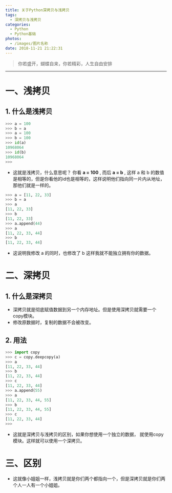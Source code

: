 ```yaml
---
title: 关于Python深拷贝与浅拷贝
tags:
  - 深拷贝与浅拷贝
categories:
  - Python
  - Python基础
photos:
  - /images/图片名称
date: 2018-11-21 21:22:31
---
```


<blockquote class="blockquote-center">你若盛开，蝴蝶自来，你若精彩，人生自由安排</blockquote>

---


# 一、浅拷贝


## 1. 什么是浅拷贝

``` python
>>> a = 100
>>> b = a
>>> a = 100
>>> b = 100
>>> id(a)
10968064
>>> id(b)
10968064
>>> 
```
- 这就是浅拷贝，什么意思呢？ 你看 **a = 100** , 而后 **a = b** , 这样 a 和 b 的数值是相等的，但是你看他的id也是相等的，这样说明他们指向同一片内从地址，那他们就是一样的。

``` python
>>> a = [11, 22, 33]
>>> b = a
>>> a
[11, 22, 33]
>>> b 
[11, 22, 33]
>>> a.append(44)
>>> a
[11, 22, 33, 44]
>>> b
[11, 22, 33, 44]
```
- 这说明我修改 a 的同时，也修改了 b  这样我就不能独立拥有你的数据。

# 二、深拷贝


## 1. 什么是深拷贝

- 深拷贝就是彻底赋值数据到另一个内存地址。但是使用深拷贝就需要一个copy模块。
- 修改原数据时，复制的数据不会被改变。

## 2. 用法

``` python
>>> import copy
>>> c = copy.deepcopy(a)
>>> a 
[11, 22, 33, 44]
>>> b
[11, 22, 33, 44]
>>> c
[11, 22, 33, 44]
>>> a.append(55)
>>> a
[11, 22, 33, 44, 55]
>>> b
[11, 22, 33, 44, 55]
>>> c
[11, 22, 33, 44]
>>> 
```

- 这就是深拷贝与浅拷贝的区别，如果你想使用一个独立的数据， 就使用copy模块。这样就可以使用一个深拷贝。


# 三、区别

- 这就像小姐姐一样，浅拷贝就是你们两个都指向一个，但是深拷贝就是你们两个人一人有一个小姐姐。

